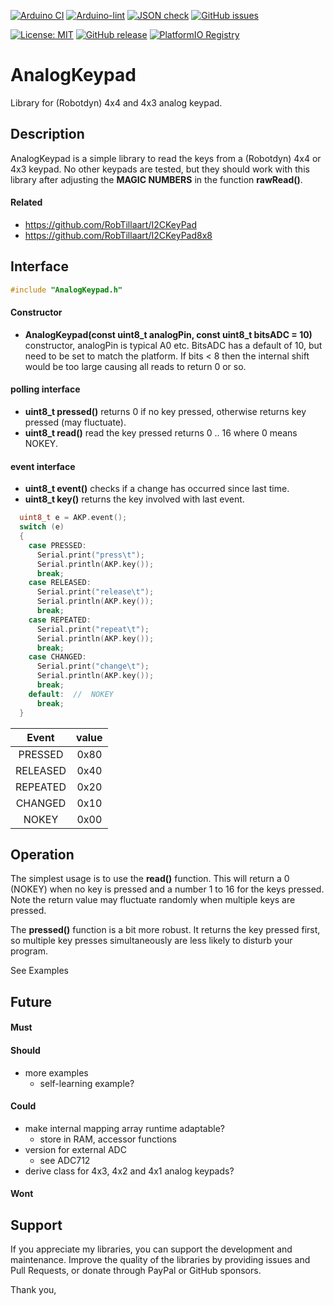 
[![Arduino CI](https://github.com/RobTillaart/AnalogKeypad/workflows/Arduino%20CI/badge.svg)](https://github.com/marketplace/actions/arduino_ci)
[![Arduino-lint](https://github.com/RobTillaart/AnalogKeypad/actions/workflows/arduino-lint.yml/badge.svg)](https://github.com/RobTillaart/AnalogKeypad/actions/workflows/arduino-lint.yml)
[![JSON check](https://github.com/RobTillaart/AnalogKeypad/actions/workflows/jsoncheck.yml/badge.svg)](https://github.com/RobTillaart/AnalogKeypad/actions/workflows/jsoncheck.yml)
[![GitHub issues](https://img.shields.io/github/issues/RobTillaart/AnalogKeypad.svg)](https://github.com/RobTillaart/AnalogKeypad/issues)

[![License: MIT](https://img.shields.io/badge/license-MIT-green.svg)](https://github.com/RobTillaart/AnalogKeypad/blob/master/LICENSE)
[![GitHub release](https://img.shields.io/github/release/RobTillaart/AnalogKeypad.svg?maxAge=3600)](https://github.com/RobTillaart/AnalogKeypad/releases)
[![PlatformIO Registry](https://badges.registry.platformio.org/packages/robtillaart/library/AnalogKeypad.svg)](https://registry.platformio.org/libraries/robtillaart/AnalogKeypad)


# AnalogKeypad

Library for (Robotdyn) 4x4 and 4x3 analog keypad.


## Description

AnalogKeypad is a simple library to read the keys from a (Robotdyn) 4x4 or 4x3 keypad.
No other keypads are tested, but they should work with this library after adjusting
the **MAGIC NUMBERS** in the function **rawRead()**.


#### Related

- https://github.com/RobTillaart/I2CKeyPad
- https://github.com/RobTillaart/I2CKeyPad8x8


## Interface

```cpp
#include "AnalogKeypad.h"
```


#### Constructor

- **AnalogKeypad(const uint8_t analogPin, const uint8_t bitsADC = 10)** constructor, 
analogPin is typical A0 etc. BitsADC has a default of 10, but need to be set to match the platform.
If bits < 8 then the internal shift would be too large causing all reads to return 0 or so.


#### polling interface

- **uint8_t pressed()** returns 0 if no key pressed, otherwise returns key pressed (may fluctuate).
- **uint8_t read()** read the key pressed returns 0 .. 16 where 0 means NOKEY.


#### event interface

- **uint8_t event()** checks if a change has occurred since last time.
- **uint8_t key()** returns the key involved with last event.

```cpp
  uint8_t e = AKP.event();
  switch (e)
  {
    case PRESSED:
      Serial.print("press\t");
      Serial.println(AKP.key());
      break;
    case RELEASED:
      Serial.print("release\t");
      Serial.println(AKP.key());
      break;
    case REPEATED:
      Serial.print("repeat\t");
      Serial.println(AKP.key());
      break;
    case CHANGED:
      Serial.print("change\t");
      Serial.println(AKP.key());
      break;
    default:  //  NOKEY
      break;
  }
```

|  Event     |  value  |
|:----------:|:-------:|
|  PRESSED   |   0x80  |
|  RELEASED  |   0x40  |
|  REPEATED  |   0x20  |
|  CHANGED   |   0x10  |
|  NOKEY     |   0x00  |


## Operation

The simplest usage is to use the **read()** function.
This will return a 0 (NOKEY) when no key is pressed and
a number 1 to 16 for the keys pressed. Note the return value may
fluctuate randomly when multiple keys are pressed.

The **pressed()** function is a bit more robust.
It returns the key pressed first, so multiple key presses simultaneously
are less likely to disturb your program.

See Examples


## Future

#### Must

#### Should

- more examples
  - self-learning example?

#### Could

- make internal mapping array runtime adaptable?
  - store in RAM, accessor functions
- version for external ADC
  - see ADC712
- derive class for 4x3, 4x2 and 4x1 analog keypads?

#### Wont


## Support

If you appreciate my libraries, you can support the development and maintenance.
Improve the quality of the libraries by providing issues and Pull Requests, or
donate through PayPal or GitHub sponsors.

Thank you,


